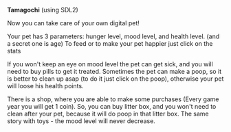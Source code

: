 **Tamagochi** (using SDL2)

Now you can take care of your own digital pet!

Your pet has 3 parameters: hunger level, mood level, and health level. (and a secret one is age)
To feed or to make your pet happier just click on the stats

If you won't keep an eye on mood level the pet can get sick, and you will need to buy pills to get it treated.
Sometimes the pet can make a poop, so it is better to clean up asap (to do it just click on the poop), otherwise your pet will loose his health points.

There is a shop, where you are able to make some purchases (Every game year you will get 1 coin).
So, you can buy litter box, and you won't need to clean after your pet, because it will do poop in that litter box.
The same story with toys - the mood level will never decrease.
